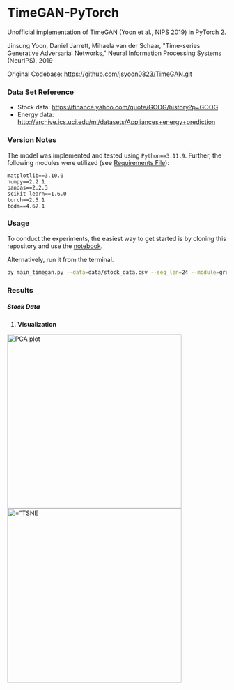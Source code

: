 # TimeGAN-PyTorch
Unofficial implementation of TimeGAN (Yoon et al., NIPS 2019) in PyTorch 2.

Jinsung Yoon, Daniel Jarrett, Mihaela van der Schaar, 
"Time-series Generative Adversarial Networks," 
Neural Information Processing Systems (NeurIPS), 2019

Original Codebase: https://github.com/jsyoon0823/TimeGAN.git

### Data Set Reference
-  Stock data: https://finance.yahoo.com/quote/GOOG/history?p=GOOG
-  Energy data: http://archive.ics.uci.edu/ml/datasets/Appliances+energy+prediction

### Version Notes
The model was implemented and tested using `Python==3.11.9`. Further, the following modules were utilized (see [Requirements File](./requirements.txt)):
```
matplotlib==3.10.0
numpy==2.2.1
pandas==2.2.3
scikit-learn==1.6.0
torch==2.5.1
tqdm==4.67.1
```

### Usage
To conduct the experiments, the easiest way to get started is by cloning this repository and use the [notebook](./timegan.ipynb).

Alternatively, run it from the terminal.
```bash
py main_timegan.py --data=data/stock_data.csv --seq_len=24 --module=gru --hidden_dim=24 --num_layers=3 --epochs=10000 --batch_size=128 --metric_iteration=10 --learning_rate=1e-3
```

### Results

##### Stock Data

1. **Visualization**

<p float="left">
  <img src="../assets/pca.png" alt="PCA plot" width="400" />
  <img src="../assets/tsne.png" alt=="TSNE plot" width="400" />
</p>
